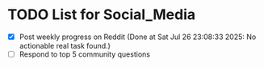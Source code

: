 # TODO List for Social_Media

- [x] Post weekly progress on Reddit  (Done at Sat Jul 26 23:08:33 2025: No actionable real task found.)
- [ ] Respond to top 5 community questions